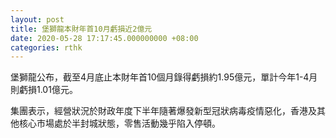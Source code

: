 ```yaml
---
layout: post
title: 堡獅龍本財年首10月虧損近2億元
date: 2020-05-28 17:17:45.000000000 +08:00
categories: rthk
---
```


堡獅龍公布，截至4月底止本財年首10個月錄得虧損約1.95億元，單計今年1-4月則虧損1.01億元。

集團表示，經營狀況於財政年度下半年隨著爆發新型冠狀病毒疫情惡化，香港及其他核心市場處於半封城狀態，零售活動幾乎陷入停頓。

